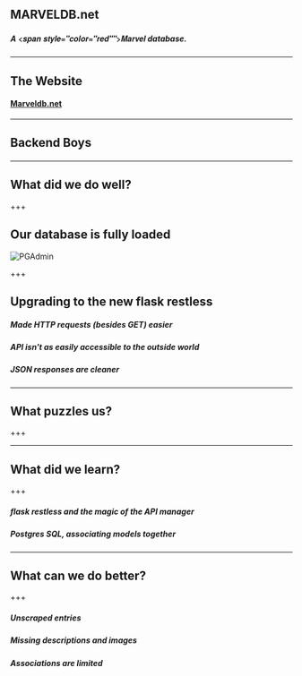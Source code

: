 ## MARVELDB.net
##### <span style="font-family:Helvetica Neue; font-weight:bold">A <span style="color="red"">Marvel</span> database.</span>

---

## The Website
#### <a href="http://marveldb.net/about">Marveldb.net</a>

---

## Backend Boys
#### 

---

## What did we do well?

+++

## Our database is fully loaded
![PGAdmin](https://github.com/dontforce/idb/pgadmin4.jpg)

+++

## Upgrading to the new flask restless
##### Made HTTP requests (besides GET) easier
##### API isn't as easily accessible to the outside world
##### JSON responses are cleaner

---

## What puzzles us?

+++


---

## What did we learn?

+++

##### flask restless and the magic of the API manager
##### Postgres SQL, associating models together

---

## What can we do better?

+++

##### Unscraped entries
##### Missing descriptions and images
##### Associations are limited
